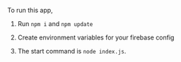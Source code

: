 To run this app,

1. Run `npm i` and `npm update`

2. Create environment variables for your firebase config

3. The start command is `node index.js`.